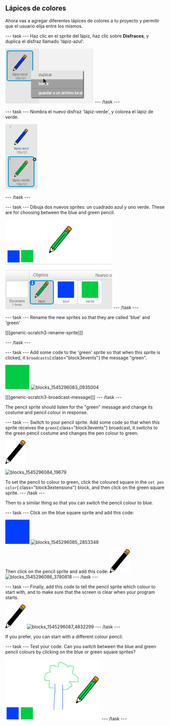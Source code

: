 ## Lápices de colores

Ahora vas a agregar diferentes lápices de colores a tu proyecto y permitir que el usuario elija entre los mismos.

\--- task \--- Haz clic en el sprite del lápiz, haz clic sobre **Disfraces**, y duplica el disfraz llamado 'lápiz-azul'.

![screenshot](images/paint-blue-duplicate.png) \--- /task \---

\--- task \--- Nombra el nuevo disfraz 'lápiz-verde', y colorea el lápiz de verde.

![Captura de pantalla](images/paint-pencil-green.png)

\--- /task \---

\--- task \--- Dibuja dos nuevos sprites: un cuadrado azul y uno verde. These are for choosing between the blue and green pencil.

![screenshot](images/paint-selectors.png) \--- /task \---

\--- task \--- Rename the new sprites so that they are called 'blue' and 'green'

[[[generic-scratch3-rename-sprite]]]

\--- /task \---

\--- task \--- Add some code to the 'green' sprite so that when this sprite is clicked, it `broadcasts`{:class="block3events"} the message "green".

![green square](images/green_square.png) ![blocks_1545296083_0935004](images/blocks_1545296083_0935004.png)

[[[generic-scratch3-broadcast-message]]] \--- /task \---

The pencil sprite should listen for the "green" message and change its costume and pencil colour in response.

\--- task \--- Switch to your pencil sprite. Add some code so that when this sprite receives the `green`{:class="block3events"} broadcast, it switchs to the green pencil costume and changes the pen colour to green.

![pencil](images/pencil.png)

![blocks_1545296084_19679](images/blocks_1545296084_19679.png)

To set the pencil to colour to green, click the coloured square in the `set pen color`{:class="block3extensions"} block, and then click on the green square sprite. \--- /task \---

Then to a similar thing so that you can switch the pencil colour to blue.

\--- task \--- Click on the blue square sprite and add this code:

![blue_square](images/blue_square.png) ![blocks_1545296085_2853348](images/blocks_1545296085_2853348.png)

Then click on the pencil sprite and add this code: ![pencil](images/pencil.png) ![blocks_1545296086_3780818](images/blocks_1545296086_3780818.png) \--- /task \---

\--- task \--- Finally, add this code to tell the pencil sprite which colour to start with, and to make sure that the screen is clear when your program starts.

![pencil](images/pencil.png) ![blocks_1545296087_4832299](images/blocks_1545296087_4832299.png) \--- /task \---

If you prefer, you can start with a different colour pencil.

\--- task \--- Test your code. Can you switch between the blue and green pencil colours by clicking on the blue or green square sprites?

![screenshot](images/paint-pens-test.png) \--- /task \---